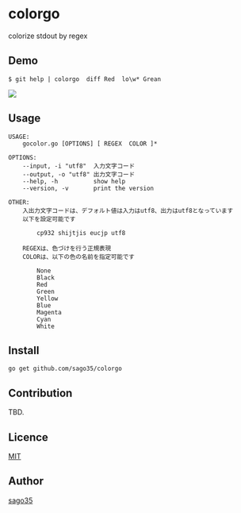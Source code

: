 # colorgo
colorize stdout by regex

## Demo

    $ git help | colorgo  diff Red  lo\w* Grean

![](https://raw.githubusercontent.com/wiki/sago35/colorgo/images/demo.png)

## Usage

```
USAGE:
    gocolor.go [OPTIONS] [ REGEX  COLOR ]*

OPTIONS:
    --input, -i "utf8"  入力文字コード
    --output, -o "utf8" 出力文字コード
    --help, -h          show help
    --version, -v       print the version

OTHER:
    入出力文字コードは、デフォルト値は入力はutf8、出力はutf8となっています
    以下を設定可能です

        cp932 shijtjis eucjp utf8

    REGEXは、色づけを行う正規表現
    COLORは、以下の色の名前を指定可能です

        None
        Black
        Red
        Green
        Yellow
        Blue
        Magenta
        Cyan
        White
```

## Install

    go get github.com/sago35/colorgo

## Contribution

TBD.

## Licence

[MIT](http://opensource.org/licenses/mit-license.php)

## Author

[sago35](https://github.com/sago35)
